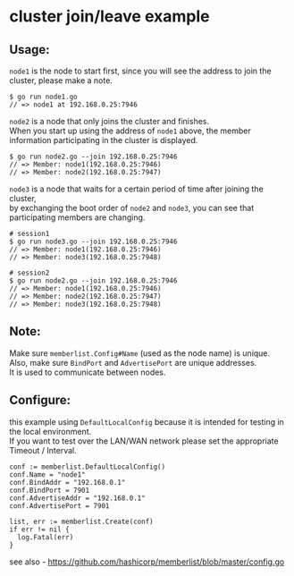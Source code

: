 # cluster join/leave example

## Usage:

`node1` is the node to start first, since you will see the address to join the cluster, please make a note.

```
$ go run node1.go
// => node1 at 192.168.0.25:7946
```

`node2` is a node that only joins the cluster and finishes.  
When you start up using the address of `node1` above, the member information participating in the cluster is displayed.

```
$ go run node2.go --join 192.168.0.25:7946
// => Member: node1(192.168.0.25:7946)
// => Member: node2(192.168.0.25:7947)
```

`node3` is a node that waits for a certain period of time after joining the cluster,  
by exchanging the boot order of `node2` and `node3`, you can see that participating members are changing.

```
# session1
$ go run node3.go --join 192.168.0.25:7946
// => Member: node1(192.168.0.25:7946)
// => Member: node3(192.168.0.25:7948)

# session2
$ go run node2.go --join 192.168.0.25:7946
// => Member: node1(192.168.0.25:7946)
// => Member: node2(192.168.0.25:7947)
// => Member: node3(192.168.0.25:7948)
```

## Note:

Make sure `memberlist.Config#Name` (used as the node name) is unique.  
Also, make sure `BindPort` and `AdvertisePort` are unique addresses.  
It is used to communicate between nodes.

## Configure:

this example using `DefaultLocalConfig` because it is intended for testing in the local environment.  
If you want to test over the LAN/WAN network please set the appropriate Timeout / Interval.

```
conf := memberlist.DefaultLocalConfig()
conf.Name = "node1"
conf.BindAddr = "192.168.0.1"
conf.BindPort = 7901
conf.AdvertiseAddr = "192.168.0.1"
conf.AdvertisePort = 7901

list, err := memberlist.Create(conf)
if err != nil {
  log.Fatal(err)
}
```

see also - https://github.com/hashicorp/memberlist/blob/master/config.go
